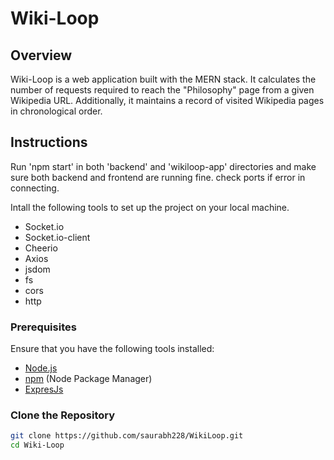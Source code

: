 
# Wiki-Loop

## Overview

Wiki-Loop is a web application built with the MERN stack. It calculates the number of requests required to reach the "Philosophy" page from a given Wikipedia URL. Additionally, it maintains a record of visited Wikipedia pages in chronological order.

## Instructions
Run 'npm start' in both 'backend' and 'wikiloop-app' directories and make sure both backend and frontend are running fine. check ports if error in connecting.

Intall the following tools to set up the project on your local machine.

- Socket.io
- Socket.io-client
- Cheerio
- Axios
- jsdom
- fs
- cors
- http

### Prerequisites

Ensure that you have the following tools installed:

- [Node.js](https://nodejs.org/)
- [npm](https://www.npmjs.com/) (Node Package Manager)
- [ExpresJs](https://expressjs.com/)

### Clone the Repository

```bash
git clone https://github.com/saurabh228/WikiLoop.git
cd Wiki-Loop
